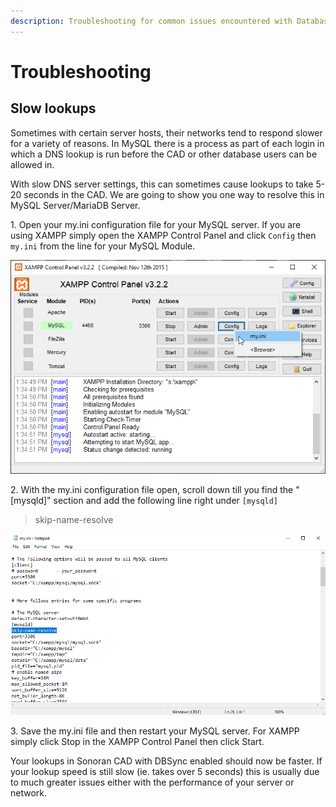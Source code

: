 ```yaml
---
description: Troubleshooting for common issues encountered with Database Sync
---
```


# Troubleshooting

## Slow lookups

Sometimes with certain server hosts, their networks tend to respond slower for a variety of reasons. In MySQL there is a process as part of each login in which a DNS lookup is run before the CAD or other database users can be allowed in.&#x20;

With slow DNS server settings, this can sometimes cause lookups to take 5-20 seconds in the CAD. We are going to show you one way to resolve this in MySQL Server/MariaDB Server.

1\. Open your my.ini configuration file for your MySQL server. If you are using XAMPP simply open the XAMPP Control Panel and click `Config` then `my.ini` from the line for your MySQL Module.

![XAMPP - Opening my.ini configuration file](<../../.gitbook/assets/image (96).png>)

2\. With the my.ini configuration file open, scroll down till you find the "\[mysqld]" section and add the following line right under `[mysqld]`

> skip-name-resolve

![MySQL my.ini configuration file](<../../.gitbook/assets/image (226).png>)

3\. Save the my.ini file and then restart your MySQL server. For XAMPP simply click Stop in the XAMPP Control Panel then click Start.

Your lookups in Sonoran CAD with DBSync enabled should now be faster. If your lookup speed is still slow (ie. takes over 5 seconds) this is usually due to much greater issues either with the performance of your server or network.
